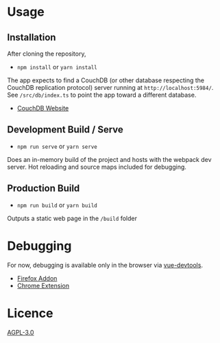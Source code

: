 # Usage

## Installation

After cloning the repository,

 - `npm install` or `yarn install`

 The app expects to find a CouchDB (or other database respecting the CouchDB replication protocol) server running at `http://localhost:5984/`. See `/src/db/index.ts` to point the app toward a different database.

  - [CouchDB Website](http://couchdb.apache.org/)

## Development Build / Serve

 - `npm run serve` or `yarn serve`

Does an in-memory build of the project and hosts with the webpack dev server. Hot reloading and source maps included for debugging.

## Production Build

- `npm run build` or `yarn build`

Outputs a static web page in the `/build` folder

# Debugging

For now, debugging is available only in the browser via [vue-devtools](https://github.com/vuejs/vue-devtools).

 - [Firefox Addon](https://addons.mozilla.org/en-US/firefox/addon/vue-js-devtools/)
 - [Chrome Extension](https://chrome.google.com/webstore/detail/vuejs-devtools/nhdogjmejiglipccpnnnanhbledajbpd)



# Licence

[AGPL-3.0](https://opensource.org/licenses/AGPL-3.0)
